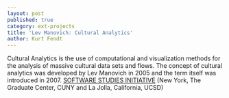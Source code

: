 ```yaml
---
layout: post
published: true
category: ext-projects
title: 'Lev Manovich: Cultural Analytics'
author: Kurt Fendt
---
```

Cultural Analytics is the use of computational and visualization methods for the analysis of massive cultural data sets and flows. The concept of cultural analytics was developed by Lev Manovich in 2005 and the term itself was introduced in 2007.
[SOFTWARE STUDIES INITIATIVE](http://lab.softwarestudies.com/p/overview-slides-and-video-articles-why.html) (New York, The Graduate Center, CUNY and La Jolla, California, UCSD)

